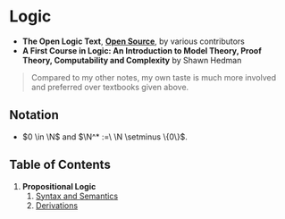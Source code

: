 # Logic

* **The Open Logic Text**, [**Open Source**](https://github.com/OpenLogicProject/OpenLogic), by various contributors
* **A First Course in Logic: An Introduction to Model Theory, Proof Theory, Computability and Complexity** by Shawn Hedman

> Compared to my other notes, my own taste is much more involved and preferred over textbooks given above.

## Notation

* $0 \in \N$ and $\N^* :=\ \N \setminus \{0\}$.

## Table of Contents

1. **Propositional Logic**
    1. [Syntax and Semantics](./01-propositional-logic/01-syntax-and-semantics.md)
    2. [Derivations](./01-propositional-logic/02-derivations.md)
